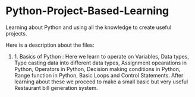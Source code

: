# Python-Project-Based-Learning
Learning about Python and using all the knowledge to create useful projects.
<p> Here is a description about the files:</p>
<ol>
  <li>1. Basics of Python : Here we learn to operate on Variables, Data types, Type casting data into different data types, Assignment opearations in Python, Operators in Python, Decision making conditions in Python, Range function in Python, Basic Loops and Control Statements. After learning about these we proceed to make a small basic but very useful Restaurant bill generation system.  
</li>
  </ol>
